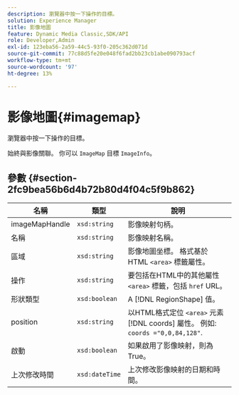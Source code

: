 ```yaml
---
description: 瀏覽器中按一下操作的目標。
solution: Experience Manager
title: 影像地圖
feature: Dynamic Media Classic,SDK/API
role: Developer,Admin
exl-id: 123eba56-2a59-44c5-93f0-205c362d071d
source-git-commit: 77c88d5fe20e048f6fad2bb23cb1abe090793acf
workflow-type: tm+mt
source-wordcount: '97'
ht-degree: 13%

---
```


# 影像地圖{#imagemap}

瀏覽器中按一下操作的目標。

始終與影像關聯。 你可以 `ImageMap` 目標 `ImageInfo`。

## 參數 {#section-2fc9bea56b6d4b72b80d4f04c5f9b862}

| 名稱 | 類型 | 說明 |
|---|---|---|
| imageMapHandle | `xsd:string` | 影像映射句柄。 |
| 名稱 | `xsd:string` | 影像映射名稱。 |
| 區域 | `xsd:string` | 影像地圖坐標。 格式基於HTML `<area>` 標籤屬性。 |
| 操作 | `xsd:string` | 要包括在HTML中的其他屬性 `<area>` 標籤，包括 `href` URL。 |
| 形狀類型 | `xsd:boolean` | A [!DNL RegionShape] 值。 |
| position | `xsd:string` | 以HTML格式定位 `<area>` 元素 [!DNL coords] 屬性。 例如: `coords ="0,0,84,128"`. |
| 啟動 | `xsd:boolean` | 如果啟用了影像映射，則為True。 |
| 上次修改時間 | `xsd:dateTime` | 上次修改影像映射的日期和時間。 |
